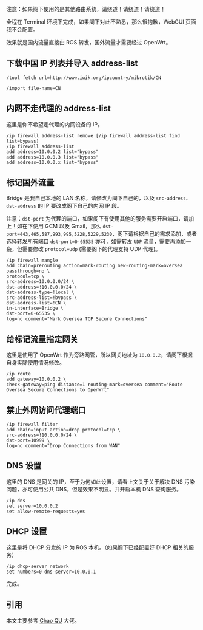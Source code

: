 注意：如果阁下使用的是其他路由系统，请绕道！请绕道！请绕道！

全程在 Terminal 环境下完成，如果阁下对此不熟悉，那么很抱歉，WebGUI 页面我不会配置。

效果就是国内流量直接由 ROS 转发，国外流量才需要经过 OpenWrt。

## 下载中国 IP 列表并导入 address-list

```
/tool fetch url=http://www.iwik.org/ipcountry/mikrotik/CN

/import file-name=CN
```

## 内网不走代理的 address-list

这里是你不希望走代理的内网设备的 IP。

```
/ip firewall address-list remove [/ip firewall address-list find list=bypass]
/ip firewall address-list
add address=10.0.0.2 list="bypass"
add address=10.0.0.3 list="bypass"
add address=10.0.0.x list="bypass"
```

## 标记国外流量

Bridge 是我自己本地的 LAN 名称，请修改为阁下自己的，以及 `src-address`、`dst-address` 的 IP 要改成阁下自己的内网 IP 段。

注意：`dst-port` 为代理的端口，如果阁下有使用其他的服务需要开启端口，请加上！如在下使用 GCM 以及 Gmail，那么 `dst-port=443,465,587,993,995,5228,5229,5230`，阁下请根据自己的需求添加，或者选择转发所有端口 `dst-port=0-65535` 亦可，如需转发 `UDP` 流量，需要再添加一条，但需要修改 `protocol=udp` (需要阁下的代理支持 UDP 代理)。

```
/ip firewall mangle
add chain=prerouting action=mark-routing new-routing-mark=oversea passthrough=no \
protocol=tcp \
src-address=10.0.0.0/24 \
dst-address=!10.0.0.0/24 \
dst-address-type=!local \
src-address-list=!bypass \
dst-address-list=!CN \
in-interface=Bridge \
dst-port=0-65535 \
log=no comment="Mark Oversea TCP Secure Connections"
```
## 给标记流量指定网关

这里是使用了 OpenWrt 作为旁路网管，所以网关地址为 `10.0.0.2`，请阁下根据自身实际使用情况修改。

```
/ip route
add gateway=10.0.0.2 \
check-gateway=ping distance=1 routing-mark=oversea comment="Route Oversea Secure Connections to OpenWrt"
```

## 禁止外网访问代理端口

```
/ip firewall filter
add chain=input action=drop protocol=tcp \
src-address=!10.0.0.0/24 \
dst-port=10999 \
log=no comment="Drop Connections from WAN"
```

## DNS 设置

这里的 DNS 是网关的 IP，至于为何如此设置，请看上文关于关于解决 DNS 污染问题，亦可使用公共 DNS，但是效果不明显。并开启本机 DNS 查询服务。

```
/ip dns
set server=10.0.0.2
set allow-remote-requests=yes
```

## DHCP 设置

这里是将 DHCP 分发的 IP 为 ROS 本机。（如果阁下已经配置好 DHCP 相关的服务）

```
/ip dhcp-server network
set numbers=0 dns-server=10.0.0.1
```

完成。

## 引用
本文主要参考 [Chao QU](https://quchao.com/entry/turning-a-raspberry_pi-into-a-gateway/) 大佬。
